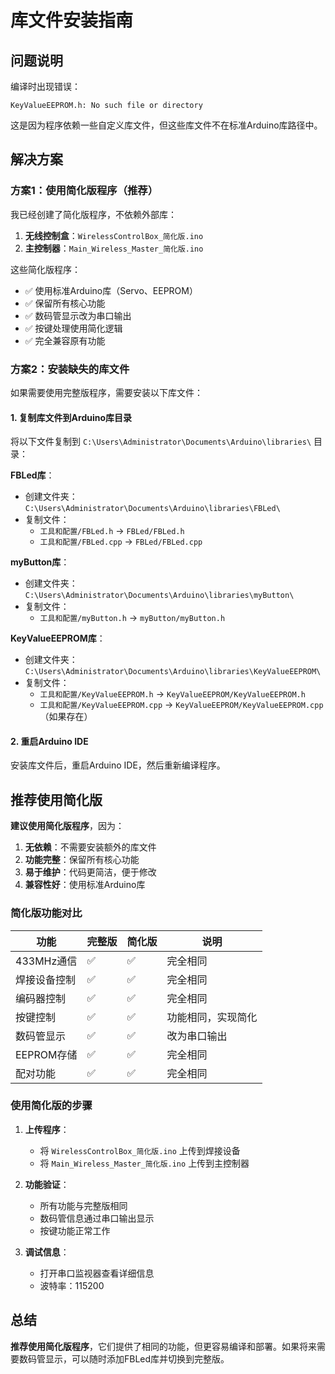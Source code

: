 # 库文件安装指南

## 问题说明

编译时出现错误：
```
KeyValueEEPROM.h: No such file or directory
```

这是因为程序依赖一些自定义库文件，但这些库文件不在标准Arduino库路径中。

## 解决方案

### 方案1：使用简化版程序（推荐）

我已经创建了简化版程序，不依赖外部库：

1. **无线控制盒**：`WirelessControlBox_简化版.ino`
2. **主控制器**：`Main_Wireless_Master_简化版.ino`

这些简化版程序：
- ✅ 使用标准Arduino库（Servo、EEPROM）
- ✅ 保留所有核心功能
- ✅ 数码管显示改为串口输出
- ✅ 按键处理使用简化逻辑
- ✅ 完全兼容原有功能

### 方案2：安装缺失的库文件

如果需要使用完整版程序，需要安装以下库文件：

#### 1. 复制库文件到Arduino库目录

将以下文件复制到 `C:\Users\Administrator\Documents\Arduino\libraries\` 目录：

**FBLed库**：
- 创建文件夹：`C:\Users\Administrator\Documents\Arduino\libraries\FBLed\`
- 复制文件：
  - `工具和配置/FBLed.h` → `FBLed/FBLed.h`
  - `工具和配置/FBLed.cpp` → `FBLed/FBLed.cpp`

**myButton库**：
- 创建文件夹：`C:\Users\Administrator\Documents\Arduino\libraries\myButton\`
- 复制文件：
  - `工具和配置/myButton.h` → `myButton/myButton.h`

**KeyValueEEPROM库**：
- 创建文件夹：`C:\Users\Administrator\Documents\Arduino\libraries\KeyValueEEPROM\`
- 复制文件：
  - `工具和配置/KeyValueEEPROM.h` → `KeyValueEEPROM/KeyValueEEPROM.h`
  - `工具和配置/KeyValueEEPROM.cpp` → `KeyValueEEPROM/KeyValueEEPROM.cpp`（如果存在）

#### 2. 重启Arduino IDE

安装库文件后，重启Arduino IDE，然后重新编译程序。

## 推荐使用简化版

**建议使用简化版程序**，因为：

1. **无依赖**：不需要安装额外的库文件
2. **功能完整**：保留所有核心功能
3. **易于维护**：代码更简洁，便于修改
4. **兼容性好**：使用标准Arduino库

### 简化版功能对比

| 功能 | 完整版 | 简化版 | 说明 |
|------|--------|--------|------|
| 433MHz通信 | ✅ | ✅ | 完全相同 |
| 焊接设备控制 | ✅ | ✅ | 完全相同 |
| 编码器控制 | ✅ | ✅ | 完全相同 |
| 按键控制 | ✅ | ✅ | 功能相同，实现简化 |
| 数码管显示 | ✅ | ✅ | 改为串口输出 |
| EEPROM存储 | ✅ | ✅ | 完全相同 |
| 配对功能 | ✅ | ✅ | 完全相同 |

### 使用简化版的步骤

1. **上传程序**：
   - 将 `WirelessControlBox_简化版.ino` 上传到焊接设备
   - 将 `Main_Wireless_Master_简化版.ino` 上传到主控制器

2. **功能验证**：
   - 所有功能与完整版相同
   - 数码管信息通过串口输出显示
   - 按键功能正常工作

3. **调试信息**：
   - 打开串口监视器查看详细信息
   - 波特率：115200

## 总结

**推荐使用简化版程序**，它们提供了相同的功能，但更容易编译和部署。如果将来需要数码管显示，可以随时添加FBLed库并切换到完整版。
